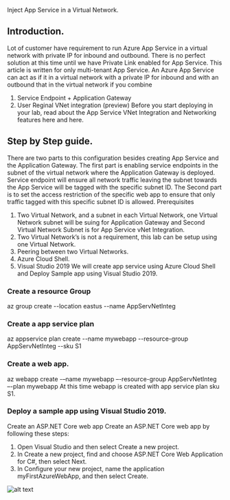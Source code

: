 Inject App Service in a Virtual Network.

## Introduction.
Lot of customer have requirement to run Azure App Service in a virtual network with private IP for inbound and outbound. There is no perfect solution at this time until we have Private Link enabled for App Service. 
This article is written for only multi-tenant App Service.
An Azure App Service can act as if it in a virtual network with a private IP for inbound and with an outbound that in the virtual network if you combine
1)	Service Endpoint + Application Gateway
2)	User Reginal VNet integration (preview)
Before you start deploying in your lab, read about the App Service VNet Integration and Networking features here and here.
## Step by Step guide.
There are two parts to this configuration besides creating App Service and the Application Gateway. The first part is enabling service endpoints in the subnet of the virtual network where the Application Gateway is deployed. Service endpoint will ensure all network traffic leaving the subnet towards the App Service will be tagged with the specific subnet ID. The Second part is to set the access restriction of the specific web app to ensure that only traffic tagged with this specific subnet ID is allowed. 
Prerequisites
1)	Two Virtual Network, and a subnet in each Virtual Network, one Virtual Network subnet will be suing for Application Gateway and Second Virtual Network Subnet is for App Service vNet Integration. 
2)	Two Virtual Network’s is not a requirement, this lab can be setup using one Virtual Network.
3)	Peering between two Virtual Networks.
4)	Azure Cloud Shell. 
5)	Visual Studio 2019
We will create app service using Azure Cloud Shell and Deploy Sample app using Visual Studio 2019.
### Create a resource Group
az group create --location eastus --name AppServNetInteg 
### Create a app service plan
az appservice plan create --name mywebapp --resource-group AppServNetInteg --sku S1 

### Create a web app.
az webapp create -–name mywebapp –-resource-group AppServNetInteg –-plan mywebapp
At this time webapp is created with app service plan sku S1.
### Deploy a sample app using Visual Studio 2019. 
Create an ASP.NET Core web app
Create an ASP.NET Core web app by following these steps:
1.	Open Visual Studio and then select Create a new project.
2.	In Create a new project, find and choose ASP.NET Core Web Application for C#, then select Next.
3.	In Configure your new project, name the application myFirstAzureWebApp, and then select Create.
 
![alt text](Images/VS1.png "New Project")







